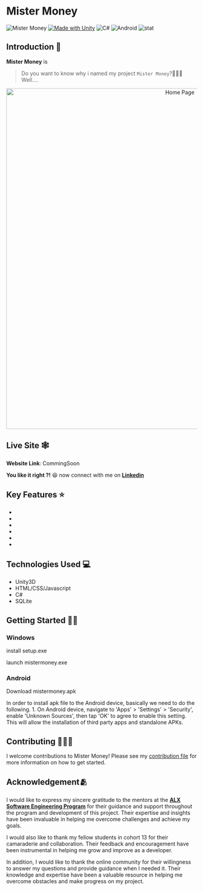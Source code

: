 # Mister Money

![Mister Money](https://img.shields.io/github/last-commit/abdesslammekouar/mistermoney)
[![Made with Unity](https://img.shields.io/badge/Made%20with-Unity-57b9d3.svg?style=flat&logo=unity)](https://unity3d.com)
![C#](https://img.shields.io/badge/c%23-%23239120.svg?style=for-the-badge&logo=c-sharp&logoColor=white)
![Android](https://img.shields.io/badge/Android-3DDC84?style=for-the-badge&logo=android&logoColor=white)
![stat](https://img.shields.io/badge/status-up-green)

## Introduction 🤔
__Mister Money__ is 

> Do you want to know why i named my project `Mister Money`?🤷🏽‍♂️ Well....

> 

<p align="center">
  <img src="screenshot/mistermoney.png" width="900" title="Home Page">
</p>

## Live Site 🕸️
__Website Link__: CommingSoon

__You like it right ?!__ 😆 now connect with me on **[Linkedin](https://www.linkedin.com/in/amekouar/)**

## Key Features ⭐

- 
- 
- 
- 
- 
- 

## Technologies Used 💻

- Unity3D
- HTML/CSS/Javascript
- C#
- SQLite

## Getting Started 💁🏽
### Windows
install setup.exe

launch mistermoney.exe

### Android
Download mistermoney.apk

In order to install apk file to the Android device, basically we need to do the following. 1. On Android device, navigate to 'Apps' > 'Settings' > 'Security', enable 'Unknown Sources', then tap 'OK' to agree to enable this setting. This will allow the installation of third party apps and standalone APKs.

## Contributing 🧑🏽‍💼

I welcome contributions to Mister Money! Please see my [contribution file](CONTRIBUTING.md) for more information on how to get started.

## Acknowledgement🫂

I would like to express my sincere gratitude to the mentors at the **[ALX Software Engineering Program](https://www.alxafrica.com/software-engineering/)** for their guidance and support throughout the program and development of this project. Their expertise and insights have been invaluable in helping me overcome challenges and achieve my goals.

I would also like to thank my fellow students in cohort 13 for their camaraderie and collaboration. Their feedback and encouragement have been instrumental in helping me grow and improve as a developer.

In addition, I would like to thank the online community for their willingness to answer my questions and provide guidance when I needed it. Their knowledge and expertise have been a valuable resource in helping me overcome obstacles and make progress on my project.
